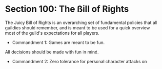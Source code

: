 # Section 100: The ßill of Rights

The Juicy Bill of Rights is an overarching set of fundamental policies that all guildies should remember, and is meant to be used for a quick overview most of the guild's expectations for all players.

* Commandment 1: Games are meant to be fun.

All decisions should be made with fun in mind.

* Commandment 2: Zero tolerance for personal character attacks on